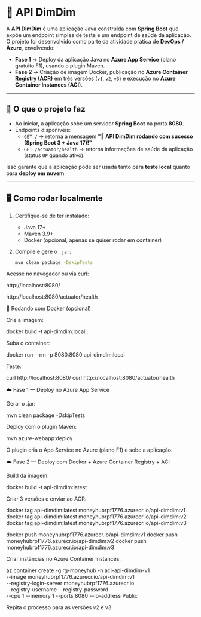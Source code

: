 # 🚀 API DimDim

A **API DimDim** é uma aplicação Java construída com **Spring Boot** que expõe um endpoint simples de teste e um endpoint de saúde da aplicação.  
O projeto foi desenvolvido como parte da atividade prática de **DevOps / Azure**, envolvendo:

- **Fase 1** → Deploy da aplicação Java no **Azure App Service** (plano gratuito F1), usando o plugin Maven.  
- **Fase 2** → Criação de imagem Docker, publicação no **Azure Container Registry (ACR)** em três versões (`v1`, `v2`, `v3`) e execução no **Azure Container Instances (ACI)**.

---

## 📌 O que o projeto faz

- Ao iniciar, a aplicação sobe um servidor **Spring Boot** na porta **8080**.  
- Endpoints disponíveis:
  - `GET /` → retorna a mensagem **"🚀 API DimDim rodando com sucesso (Spring Boot 3 + Java 17)!"**  
  - `GET /actuator/health` → retorna informações de saúde da aplicação (status `UP` quando ativo).

Isso garante que a aplicação pode ser usada tanto para **teste local** quanto para **deploy em nuvem**.

---

## 🖥️ Como rodar localmente

1. Certifique-se de ter instalado:
   - Java 17+
   - Maven 3.9+
   - Docker (opcional, apenas se quiser rodar em container)

2. Compile e gere o `.jar`:
   ```bash
   mvn clean package -DskipTests

Acesse no navegador ou via curl:

http://localhost:8080/

http://localhost:8080/actuator/health

🐳 Rodando com Docker (opcional)

Crie a imagem:

docker build -t api-dimdim:local .


Suba o container:

docker run --rm -p 8080:8080 api-dimdim:local


Teste:

curl http://localhost:8080/
curl http://localhost:8080/actuator/health

☁️ Fase 1 — Deploy no Azure App Service

Gerar o .jar:

mvn clean package -DskipTests


Deploy com o plugin Maven:

mvn azure-webapp:deploy


O plugin cria o App Service no Azure (plano F1) e sobe a aplicação.

☁️ Fase 2 — Deploy com Docker + Azure Container Registry + ACI

Build da imagem:

docker build -t api-dimdim:latest .


Criar 3 versões e enviar ao ACR:

docker tag api-dimdim:latest moneyhubrpf1776.azurecr.io/api-dimdim:v1
docker tag api-dimdim:latest moneyhubrpf1776.azurecr.io/api-dimdim:v2
docker tag api-dimdim:latest moneyhubrpf1776.azurecr.io/api-dimdim:v3

docker push moneyhubrpf1776.azurecr.io/api-dimdim:v1
docker push moneyhubrpf1776.azurecr.io/api-dimdim:v2
docker push moneyhubrpf1776.azurecr.io/api-dimdim:v3


Criar instâncias no Azure Container Instances:

az container create -g rg-moneyhub -n aci-api-dimdim-v1 \
  --image moneyhubrpf1776.azurecr.io/api-dimdim:v1 \
  --registry-login-server moneyhubrpf1776.azurecr.io \
  --registry-username <USERNAME> --registry-password <PASSWORD> \
  --cpu 1 --memory 1 --ports 8080 --ip-address Public


Repita o processo para as versões v2 e v3.
